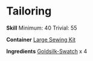<!-- TITLE: Goldsilk Armbands -->
<!-- SUBTITLE: Intricately stitched -->

# Tailoring
**Skill**
Minimum: 40
Trivial: 55

**Container**
[Large Sewing Kit](large-sewing-kit)

**Ingredients**
[Goldsilk-Swatch](goldsilk-swatch) x 4